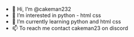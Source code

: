 - 👋 Hi, I’m @cakeman232
- 👀 I’m interested in python - html css
- 🌱 I’m currently learning python and html css
- 📫 To reach me contact cakeman23 on discord

<!---
cakeman232/cakeman232 is a ✨ special ✨ repository because its `README.md` (this file) appears on your GitHub profile.
You can click the Preview link to take a look at your changes.
--->
